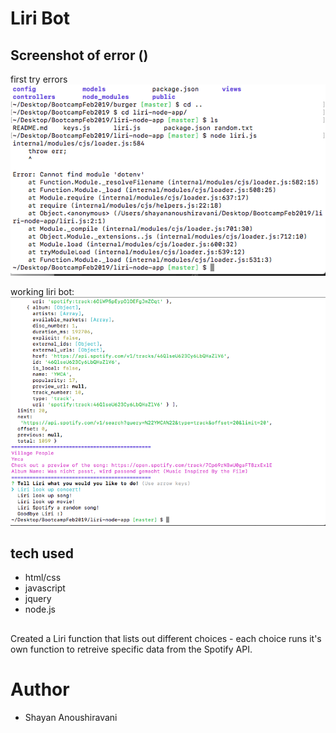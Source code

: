# Liri Bot 

## Screenshot of error ()

first try errors
![image](/image1.png)

working liri bot:
![image](/image2.png)


## tech used
* html/css
* javascript
* jquery
* node.js


## 
Created a Liri function that lists out different choices - each choice runs it's own function to retreive specific data from the Spotify API. 


# Author
* Shayan Anoushiravani

